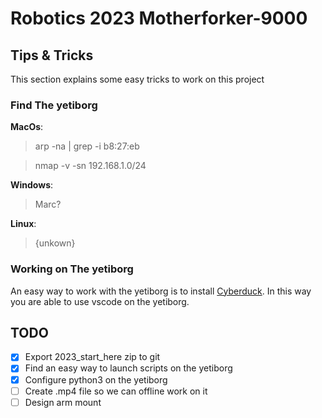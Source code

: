 # Robotics 2023 Motherforker-9000

## Tips & Tricks
This section explains some easy tricks to work on this project

### Find The yetiborg
__MacOs__:
> arp -na | grep -i b8:27:eb

> nmap -v -sn 192.168.1.0/24

__Windows__:
> Marc?

__Linux__:
> {unkown}

### Working on The yetiborg
An easy way to work with the yetiborg is to install [Cyberduck](https://cyberduck.io/). In this way you are able to use vscode on the yetiborg.

## TODO
- [x] Export 2023_start_here zip to git
- [x] Find an easy way to launch scripts on the yetiborg
- [x] Configure python3 on the yetiborg
- [ ] Create .mp4 file so we can offline work on it
- [ ] Design arm mount